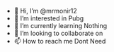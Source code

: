 - 👋 Hi, I’m @mrmonir12
- 👀 I’m interested in Pubg
- 🌱 I’m currently learning Nothing
- 💞️ I’m looking to collaborate on 
- 📫 How to reach me Dont Need

<!---
mrmonir12/mrmonir12 is a ✨ special ✨ repository because its `README.md` (this file) appears on your GitHub profile.
You can click the Preview link to take a look at your changes.
--->

